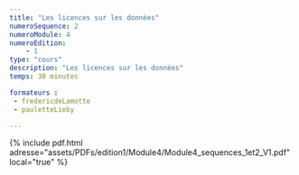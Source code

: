 ```yaml
---
title: "Les licences sur les données"
numeroSequence: 2
numeroModule: 4
numeroEdition:
    - 1
type: "cours"
description: "Les licences sur les données"
temps: 30 minutes

formateurs : 
 - fredericdeLamotte
 - pauletteLieby

---
```


{% include pdf.html adresse="assets/PDFs/edition1/Module4/Module4_sequences_1et2_V1.pdf" local="true" %}
